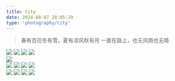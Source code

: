 ```yaml
---
title: City
date: 2024-08-07 20:05:29
type: 'photography/city'
---
```


> 春有百花冬有雪，夏有凉风秋有月
> 一直在路上，也无风雨也无晴

<img src="https://fredq.oss-cn-nanjing.aliyuncs.com/photography/museum1.jpg">
<img src="https://fredq.oss-cn-nanjing.aliyuncs.com/photography/museum2.jpg">
<img src="https://fredq.oss-cn-nanjing.aliyuncs.com/photography/museum3.jpg">
<img src="https://fredq.oss-cn-nanjing.aliyuncs.com/photography/museum4.jpg">
<br>
<img src="https://fredq.oss-cn-nanjing.aliyuncs.com/photography/gl1.jpg">
<br>
<img src="https://fredq.oss-cn-nanjing.aliyuncs.com/photography/sh1.jpg">
<img src="https://fredq.oss-cn-nanjing.aliyuncs.com/photography/sh2.jpg">
<img src="https://fredq.oss-cn-nanjing.aliyuncs.com/photography/sh3.jpg">
<img src="https://fredq.oss-cn-nanjing.aliyuncs.com/photography/sh4.jpg">
<br>
<img src="https://fredq.oss-cn-nanjing.aliyuncs.com/photography/nj2.jpg">
<img src="https://fredq.oss-cn-nanjing.aliyuncs.com/photography/nj3.jpg">
<img src="https://fredq.oss-cn-nanjing.aliyuncs.com/photography/nj1.jpg">
<img src="https://fredq.oss-cn-nanjing.aliyuncs.com/photography/nju2.png">
<br>
